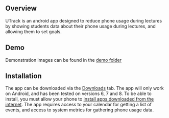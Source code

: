 ## Overview
UTrack is an android app designed to reduce phone usage during lectures by showing students data about their phone usage during lectures, and allowing them to set goals.

## Demo
Demonstration images can be found in the [demo folder](https://bitbucket.org/tobiCham/utrack/src/master/demo)

## Installation
The app can be downloaded via the [Downloads](/downloads/) tab. The app will only work on Android, and has been tested on versions 6, 7 and 8. To be able to install, you must allow your phone to [install apps downloaded from the internet](https://www.cnet.com/how-to/how-to-install-apps-outside-of-google-play/).  The app requires access to your calendar for getting a list of events, and access to system metrics for gathering phone usage data.
